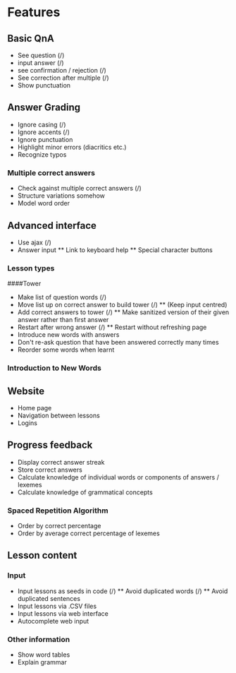# Features

## Basic QnA
  * See question (/)
  * input answer (/)
  * see confirmation / rejection (/)
  * See correction after multiple (/)
  * Show punctuation

## Answer Grading
  * Ignore casing (/)
  * Ignore accents (/)
  * Ignore punctuation
  * Highlight minor errors (diacritics etc.)
  * Recognize typos

### Multiple correct answers
  * Check against multiple correct answers (/)
  * Structure variations somehow
  * Model word order

## Advanced interface
  * Use ajax (/)
  * Answer input
    ** Link to keyboard help
    ** Special character buttons

### Lesson types
  ####Tower
  * Make list of question words (/)
  * Move list up on correct answer to build tower (/)
    ** (Keep input centred)
  * Add correct answers to tower (/)
    ** Make sanitized version of their given answer rather than first answer
  * Restart after wrong answer (/)
    ** Restart without refreshing page
  * Introduce new words with answers
  * Don't re-ask question that have been answered correctly many times
  * Reorder some words when learnt

### Introduction to New Words

## Website
  * Home page
  * Navigation between lessons
  * Logins

## Progress feedback
  * Display correct answer streak
  * Store correct answers
  * Calculate knowledge of individual words or components of answers / lexemes
  * Calculate knowledge of grammatical concepts

### Spaced Repetition Algorithm
  * Order by correct percentage
  * Order by average correct percentage of lexemes

## Lesson content

### Input
  * Input lessons as seeds in code (/)
    ** Avoid duplicated words (/)
    ** Avoid duplicated sentences
  * Input lessons via .CSV files
  * Input lessons via web interface
  * Autocomplete web input


### Other information
  * Show word tables
  * Explain grammar
